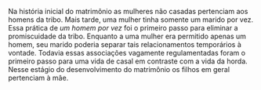 ﻿Na história inicial do matrimônio as mulheres não casadas pertenciam aos homens da tribo. Mais tarde, uma mulher tinha somente um marido por vez. Essa prática de *um homem por vez* foi o primeiro passo para eliminar a promiscuidade da tribo. Enquanto a uma mulher era permitido apenas um homem, seu marido poderia separar tais relacionamentos temporários à vontade. Todavia essas associações vagamente regulamentadas foram o primeiro passo para uma vida de casal em contraste com a vida da horda. Nesse estágio do desenvolvimento do matrimônio os filhos em geral pertenciam à mãe.